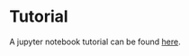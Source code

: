 # Tutorial

A jupyter notebook tutorial can be found [here](https://nbviewer.org/github/UM-PEPL/HallThruster.jl/blob/main/HallThrusterTutorial.ipynb).
